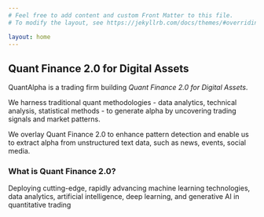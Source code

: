 ```yaml
---
# Feel free to add content and custom Front Matter to this file.
# To modify the layout, see https://jekyllrb.com/docs/themes/#overriding-theme-defaults

layout: home
---
```


<h2>Quant Finance 2.0 for Digital Assets</h2>

QuantAlpha is a trading firm building <i>Quant Finance 2.0 for Digital Assets</i>.

We harness traditional quant methodologies - data analytics, technical analysis, statistical methods - to generate alpha by uncovering trading signals and market patterns.

We overlay Quant Finance 2.0 to enhance pattern detection and enable us to extract alpha from unstructured text data, such as news, events, social media. 

<h3>What is Quant Finance 2.0?</h3>

Deploying cutting-edge, rapidly advancing machine learning technologies, data analytics, artificial intelligence, deep learning, and generative AI in quantitative trading